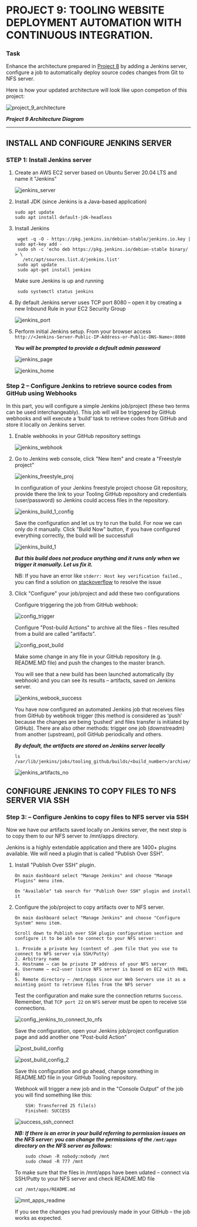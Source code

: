 # **PROJECT 9: TOOLING WEBSITE DEPLOYMENT AUTOMATION WITH CONTINUOUS INTEGRATION.**

### Task

Enhance the architecture prepared in [Project 8](https://github.com/demola07/darey.io_projects/blob/main/project8.md) by adding a Jenkins server, configure a job to automatically deploy source codes changes from Git to NFS server.

Here is how your updated architecture will look like upon competion of this project:

![project_9_architecture](./project9_images//project_9_architecture.JPG)

**_Project 9 Architecture Diagram_**

---

## INSTALL AND CONFIGURE JENKINS SERVER

### **STEP 1: Install Jenkins server**

1.  Create an AWS EC2 server based on Ubuntu Server 20.04 LTS and name it "Jenkins"

    ![jenkins_server](./project9_images//jenkins_server.JPG)

2.  Install JDK (since Jenkins is a Java-based application)

        sudo apt update
        sudo apt install default-jdk-headless

3.  Install Jenkins

         wget -q -O - https://pkg.jenkins.io/debian-stable/jenkins.io.key | sudo apt-key add -
         sudo sh -c 'echo deb https://pkg.jenkins.io/debian-stable binary/ > \
           /etc/apt/sources.list.d/jenkins.list'
         sudo apt update
         sudo apt-get install jenkins

    Make sure Jenkins is up and running

    ` sudo systemctl status jenkins`

4.  By default Jenkins server uses TCP port 8080 – open it by creating a new Inbound Rule in your EC2 Security Group

    ![jenkins_port](./project9_images//jenkins_port.JPG)

5.  Perform initial Jenkins setup.
    From your browser access `http://<Jenkins-Server-Public-IP-Address-or-Public-DNS-Name>:8080`

    **_You will be prompted to provide a default admin password_**

    ![jenkins_page](./project9_images//jenkins_page.JPG)

    ![jenkins_home](./project9_images//jenkins_home.JPG)

### Step 2 – **Configure Jenkins to retrieve source codes from GitHub using Webhooks**

In this part, you will configure a simple Jenkins job/project (these two terms can be used interchangeably). This job will will be triggered by GitHub webhooks and will execute a ‘build’ task to retrieve codes from GitHub and store it locally on Jenkins server.

1. Enable webhooks in your GitHub repository settings

   ![jenkins_webhook](./project9_images//webhook.JPG)

2. Go to Jenkins web console, click "New Item" and create a "Freestyle project"

   ![jenkins_freestyle_proj](./project9_images//jenkins_freestyle.JPG)

   In configuration of your Jenkins freestyle project choose Git repository, provide there the link to your Tooling GitHub repository and credentials (user/password) so Jenkins could access files in the repository.

   ![jenkins_build_1_config](./project9_images//build_1_config.JPG)

   Save the configuration and let us try to run the build. For now we can only do it manually.
   Click "Build Now" button, if you have configured everything correctly, the build will be successfull

   ![jenkins_build_1](./project9_images//jenkins_build_1.JPG)

   **_But this build does not produce anything and it runs only when we trigger it manually. Let us fix it._**

   NB: If you have an error like `stderr: Host key verification failed.`, you can find a solution on [stackoverflow](https://stackoverflow.com/questions/15174194/jenkins-host-key-verification-failed) to resolve the issue

3. Click "Configure" your job/project and add these two configurations

   Configure triggering the job from GitHub webhook:

   ![config_trigger](./project9_images//config_trigger.JPG)

   Configure "Post-build Actions" to archive all the files – files resulted from a build are called "artifacts".

   ![config_post_build](./project9_images//config_post_build.JPG)

   Make some change in any file in your GitHub repository (e.g. README.MD file) and push the changes to the master branch.

   You will see that a new build has been launched automatically (by webhook) and you can see its results – artifacts, saved on Jenkins server.

   ![jenkins_webook_success](./project9_images//jenkins_webhook_success.JPG)

   You have now configured an automated Jenkins job that receives files from GitHub by webhook trigger (this method is considered as ‘push’ because the changes are being ‘pushed’ and files transfer is initiated by GitHub). There are also other methods: trigger one job (downstreadm) from another (upstream), poll GitHub periodically and others.

   **_By default, the artifacts are stored on Jenkins server locally_**

   `ls /var/lib/jenkins/jobs/tooling_github/builds/<build_number>/archive/`

   ![jenkins_artifacts_no](./project9_images//jenkins_artifacts_dir.JPG)

## CONFIGURE JENKINS TO COPY FILES TO NFS SERVER VIA SSH

### Step 3: – Configure Jenkins to copy files to NFS server via SSH

Now we have our artifacts saved locally on Jenkins server, the next step is to copy them to our NFS server to /mnt/apps directory.

Jenkins is a highly extendable application and there are 1400+ plugins available. We will need a plugin that is called "Publish Over SSH".

1.  Install "Publish Over SSH" plugin.

        On main dashboard select "Manage Jenkins" and choose "Manage Plugins" menu item.

        On "Available" tab search for "Publish Over SSH" plugin and install it

2.  Configure the job/project to copy artifacts over to NFS server.

        On main dashboard select "Manage Jenkins" and choose "Configure System" menu item.

        Scroll down to Publish over SSH plugin configuration section and configure it to be able to connect to your NFS server:

        1. Provide a private key (content of .pem file that you use to connect to NFS server via SSH/Putty)
        2. Arbitrary name
        3. Hostname – can be private IP address of your NFS server
        4. Username – ec2-user (since NFS server is based on EC2 with RHEL 8)
        5. Remote directory – /mnt/apps since our Web Servers use it as a mointing point to retrieve files from the NFS server

    Test the configuration and make sure the connection returns `Success`. Remember, that `TCP port 22` on `NFS` server must be open to receive `SSH` connections.

    ![config_jenkins_to_connect_to_nfs](./project9_images//config_jenkins_to_connect_to_nfs.JPG)

    Save the configuration, open your Jenkins job/project configuration page and add another one "Post-build Action"

    ![post_build_config](./project9_images//post_build_config.JPG)

    ![post_build_config_2](./project9_images//post_build_config_2.JPG)

    Save this configuration and go ahead, change something in README.MD file in your GitHub Tooling repository.

    Webhook will trigger a new job and in the "Console Output" of the job you will find something like this:

            SSH: Transferred 25 file(s)
            Finished: SUCCESS

    ![success_ssh_connect](./project9_images//success_ssh_connect.JPG)

    **_NB: If there is an error in your build referring to permission issues on the NFS server: you can change the permissions of the `/mnt/apps` directory on the NFS server as follows:_**

            sudo chown -R nobody:nobody /mnt
            sudo chmod -R 777 /mnt

    To make sure that the files in /mnt/apps have been udated – connect via SSH/Putty to your NFS server and check README.MD file

    `cat /mnt/apps/README.md`

    ![mnt_apps_readme](./project9_images//mnt_apps_readme.JPG)

    If you see the changes you had previously made in your GitHub – the job works as expected.
